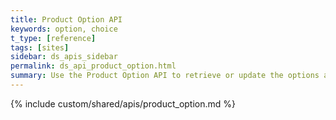 ```yaml
---
title: Product Option API
keywords: option, choice
t_type: [reference]
tags: [sites]
sidebar: ds_apis_sidebar
permalink: ds_api_product_option.html
summary: Use the Product Option API to retrieve or update the options available for a given product.
---
```

{% include custom/shared/apis/product_option.md %}